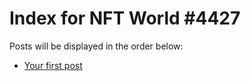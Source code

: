 # Index for NFT World #4427
Posts will be displayed in the order below:

- [Your first post](./001-first.md)

